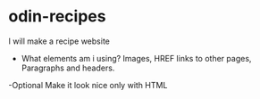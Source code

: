 # odin-recipes
I will make a recipe website

- What elements am i using?
Images, HREF links to other pages, Paragraphs and headers.

-Optional
Make it look nice only with HTML
